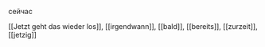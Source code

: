 сейчас

[[Jetzt geht das wieder los]], [[irgendwann]], [[bald]], [[bereits]], [[zurzeit]], [[jetzig]]